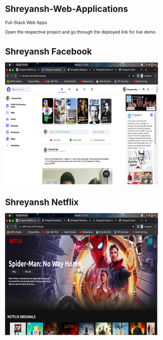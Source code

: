 # Shreyansh-Web-Applications
Full-Stack Web Apps

Open the respective project and go through the deployed link for live demo.

# Shreyansh Facebook

<img src="https://github.com/ShreyanshRoyGeek/Java-Logical_Programming/blob/main/shreyansh_fb.png?raw=true" width="600" height="400"/>

# Shreyansh Netflix

<img src="https://github.com/ShreyanshRoyGeek/Java-Logical_Programming/blob/main/shreyansh_netflix.png?raw=true" width="600" height="400"/>






